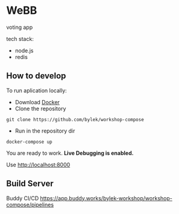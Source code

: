 # WeBB
voting app

tech stack:
* node.js
* redis

## How to develop

To run aplication locally:
* Download [Docker](https://www.docker.com/)
* Clone the repository
```
git clone https://github.com/bylek/workshop-compose
```
* Run in the repository dir
```
docker-compose up
```
You are ready to work. **Live Debugging is enabled.**

Use [http://localhost:8000](http://localhost:8000)

## Build Server

Buddy CI/CD
https://app.buddy.works/bylek-workshop/workshop-compose/pipelines
